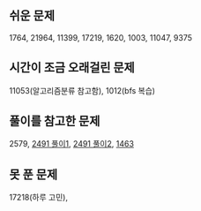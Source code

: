 ## 쉬운 문제
1764, 21964, 11399, 17219, 1620, 1003, 11047, 9375

## 시간이 조금 오래걸린 문제
11053(알고리즘분류 참고함), 1012(bfs 복습)

## 풀이를 참고한 문제
2579, [2491 풀이1](https://www.acmicpc.net/source/76664398), [2491 풀이2](https://great-park.tistory.com/124), [1463](https://jominseoo.tistory.com/98)

## 못 푼 문제
17218(하루 고민), 